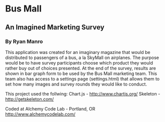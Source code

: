 # Bus Mall
## An Imagined Marketing Survey
### By Ryan Manro

This application was created for an imaginary magazine that would be distributed to passengers of a bus, a la SkyMall on airplanes. The purpose would be to have survey participants choose which product they would rather buy out of choices presented. At the end of the survey, results are shown in bar graph form to be used by the Bus Mall marketing team. This team also has access to a settings page (settings.html) that allows them to set how many images and survey rounds they would like to conduct.

This project used the follwing:
Chart.js - http://www.chartjs.org/
Skeleton - http://getskeleton.com/

Coded at Alchemy Code Lab - Portland, OR
http://www.alchemycodelab.com/